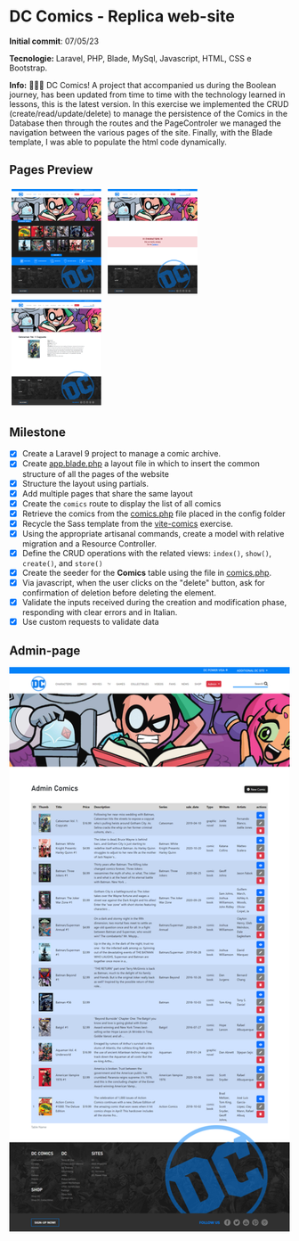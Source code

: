 # DC Comics - Replica web-site

**Initial commit**: 07/05/23

**Tecnologie:** Laravel, PHP, Blade, MySql, Javascript, HTML, CSS e Bootstrap.

**Info:** 🦸🏻‍♂️ DC Comics! A project that accompanied us during the Boolean journey, has been updated from time to time with the technology learned in lessons, this is the latest version. In this exercise we implemented the CRUD (create/read/update/delete) to manage the persistence of the Comics in the Database then through the routes and the PageControler we managed the navigation between the various pages of the site. Finally, with the Blade template, I was able to populate the html code dynamically.

## Pages Preview
<div>
  <img src="./public/screencapture-1.png" width="32%" style="margin: 4px;"/>
  <img src="./public/screencapture-4.png" width="32%" style="margin: 4px;"/>
  <img src="./public/screencapture-2.png" width="32%" style="margin: 4px;"/>
</div>

## Milestone
- [x] Create a Laravel 9 project to manage a comic archive.
- [x] Create [app.blade.php](resources/views/layouts/app.blade.php) a layout file in which to insert the common structure of all the pages of the website
- [x] Structure the layout using partials.
- [x] Add multiple pages that share the same layout
- [x] Create the `comics` route to display the list of all comics
- [x] Retrieve the comics from the [comics.php](config/comics.php) file placed in the config folder
- [x] Recycle the Sass template from the [vite-comics](https://github.com/cyberfolk/vite-comics) exercise.
- [x] Using the appropriate artisanal commands, create a model with relative migration and a Resource Controller.
- [x] Define the CRUD operations with the related views: `index()`, `show()`, `create()`, and `store()`
- [x] Create the seeder for the **Comics** table using the file in [comics.php](config/comics.php).
- [x] Via javascript, when the user clicks on the "delete" button, ask for confirmation of deletion before deleting the element.
- [x] Validate the inputs received during the creation and modification phase, responding with clear errors and in Italian.
- [x] Use custom requests to validate data

## Admin-page
<img src="./public/screencapture-3.png"/>

